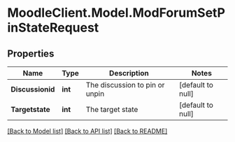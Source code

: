 # MoodleClient.Model.ModForumSetPinStateRequest

## Properties

Name | Type | Description | Notes
------------ | ------------- | ------------- | -------------
**Discussionid** | **int** | The discussion to pin or unpin | [default to null]
**Targetstate** | **int** | The target state | [default to null]

[[Back to Model list]](../README.md#documentation-for-models) [[Back to API list]](../README.md#documentation-for-api-endpoints) [[Back to README]](../README.md)

